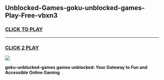 
## Unblocked-Games-goku-unblocked-games-Play-Free-vbxn3
<h3>
<a href="https://premium76.site?title=goku-unblocked-games&ref=23A">CLICK TO PLAY</a></h3>
<hr>

<h3>
<a href="https://premium76.site?title=goku-unblocked-games&ref=23A">CLICK 2 PLAY</a>
  
</h3>

<a href="https://premium76.site?title=goku-unblocked-games&ref=23A"><img src="https://clearcache.store/games.png"></a>


**goku-unblocked-games games unblocked: Your Gateway to Fun and Accessible Online Gaming**
